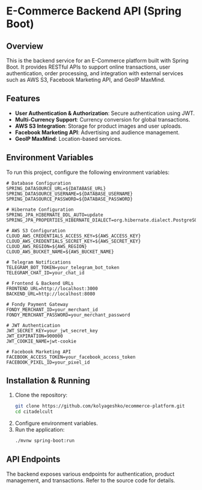 # E-Commerce Backend API (Spring Boot)

## Overview
This is the backend service for an E-Commerce platform built with Spring Boot. It provides RESTful APIs to support online transactions, user authentication, order processing, and integration with external services such as AWS S3, Facebook Marketing API, and GeoIP MaxMind.

## Features

- **User Authentication & Authorization**: Secure authentication using JWT.
- **Multi-Currency Support**: Currency conversion for global transactions.
- **AWS S3 Integration**: Storage for product images and user uploads.
- **Facebook Marketing API**: Advertising and audience management.
- **GeoIP MaxMind**: Location-based services.

## Environment Variables
To run this project, configure the following environment variables:

```env
# Database Configuration
SPRING_DATASOURCE_URL=${DATABASE_URL}
SPRING_DATASOURCE_USERNAME=${DATABASE_USERNAME}
SPRING_DATASOURCE_PASSWORD=${DATABASE_PASSWORD}

# Hibernate Configuration
SPRING_JPA_HIBERNATE_DDL_AUTO=update
SPRING_JPA_PROPERTIES_HIBERNATE_DIALECT=org.hibernate.dialect.PostgreSQLDialect

# AWS S3 Configuration
CLOUD_AWS_CREDENTIALS_ACCESS_KEY=${AWS_ACCESS_KEY}
CLOUD_AWS_CREDENTIALS_SECRET_KEY=${AWS_SECRET_KEY}
CLOUD_AWS_REGION=${AWS_REGION}
CLOUD_AWS_BUCKET_NAME=${AWS_BUCKET_NAME}

# Telegram Notifications
TELEGRAM_BOT_TOKEN=your_telegram_bot_token
TELEGRAM_CHAT_ID=your_chat_id

# Frontend & Backend URLs
FRONTEND_URL=http://localhost:3000
BACKEND_URL=http://localhost:8080

# Fondy Payment Gateway
FONDY_MERCHANT_ID=your_merchant_id
FONDY_MERCHANT_PASSWORD=your_merchant_password

# JWT Authentication
JWT_SECRET_KEY=your_jwt_secret_key
JWT_EXPIRATION=900000
JWT_COOKIE_NAME=jwt-cookie

# Facebook Marketing API
FACEBOOK_ACCESS_TOKEN=your_facebook_access_token
FACEBOOK_PIXEL_ID=your_pixel_id
```

## Installation & Running

1. Clone the repository:
   ```sh
   git clone https://github.com/kolyageshko/ecommerce-platform.git
   cd citadelcult
   ```
2. Configure environment variables.
3. Run the application:
   ```sh
   ./mvnw spring-boot:run
   ```

## API Endpoints
The backend exposes various endpoints for authentication, product management, and transactions. Refer to the source code for details.
